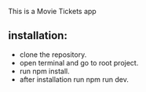 This is a Movie Tickets app

installation:
------------

- clone the repository.
- open terminal and go to root project.
- run npm install.
- after installation run npm run dev.

